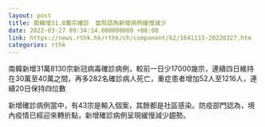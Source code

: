 ```yaml
---
layout: post
title: 南韓增31.8萬宗確診　當局認為新增病例緩慢減少
date: 2022-03-27 09:34:14.000000000 +08:00
link: https://news.rthk.hk/rthk/ch/component/k2/1641113-20220327.htm
categories: rthk
---
```


南韓新增31萬8130宗新冠病毒確診病例，較前一日少17000幾宗，連續四日維持在30萬至40萬之間，再多282名確診病人死亡，重症患者增加52人至1216人，連續20日保持四位數

新增確診病例當中，有43宗是輸入個案，其餘都是社區感染。防疫部門認為，境內疫情已經迎來轉折點，新增確診病例呈現緩慢減少趨勢。
